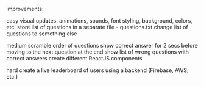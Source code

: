 improvements:

easy
visual updates: animations, sounds, font styling, background, colors, etc.
store list of questions in a separate file - questions.txt
change list of questions to something else

medium
scramble order of questions
show correct answer for 2 secs before moving to the next question
at the end show list of wrong questions with correct answers
create different ReactJS components

hard
create a live leaderboard of users using a backend (Firebase, AWS, etc.)
